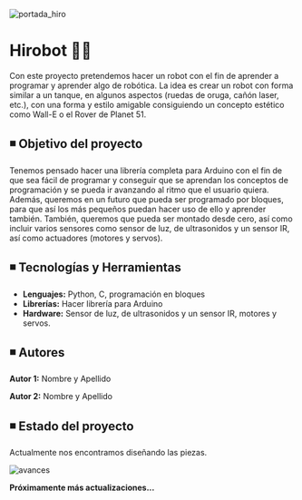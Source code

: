 ![portada_hiro](https://github.com/user-attachments/assets/67e5a1bf-04be-4388-8d16-25b2e40d155b)
 
 # Hirobot :robot::yellow_heart:
 Con este proyecto pretendemos hacer un robot con el fin de aprender a programar y aprender algo de robótica. La idea es crear un robot con forma similar a un tanque, en algunos aspectos (ruedas de oruga, cañón laser, etc.), con una forma y estilo amigable consiguiendo un concepto estético como Wall-E o el Rover de Planet 51. 
 
 ## :black_medium_small_square: Objetivo del proyecto
 Tenemos pensado hacer una librería completa para Arduino con el fin de que sea fácil de programar y conseguir que se aprendan los conceptos de programación y se pueda ir avanzando al ritmo que el usuario quiera. Además, queremos en un futuro que pueda ser programado por bloques, para que así los más pequeños puedan hacer uso de ello y aprender también. También, queremos que pueda ser montado desde cero, así como incluir varios sensores como sensor de luz, de ultrasonidos y un sensor IR, así como actuadores (motores y servos).
 
 ## :black_medium_small_square: Tecnologías y Herramientas
 - **Lenguajes:** Python, C, programación en bloques
 - **Librerías:** Hacer librería para Arduino
 - **Hardware:** Sensor de luz, de ultrasonidos y un sensor IR, motores y servos.
 
 ## :black_medium_small_square: Autores
 **Autor 1:** Nombre y Apellido 
 
 **Autor 2:** Nombre y Apellido
 
 ## :black_medium_small_square: Estado del proyecto
 Actualmente nos encontramos diseñando las piezas. 
 
 ![avances](https://github.com/user-attachments/assets/ac0ce520-c021-4c01-933a-ce979d4285a3)
 
 **Próximamente más actualizaciones...**
